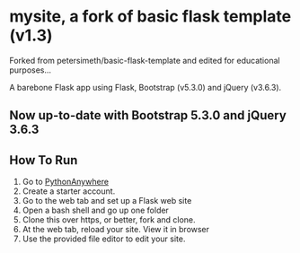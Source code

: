 # mysite, a fork of basic flask template (v1.3)

Forked from petersimeth/basic-flask-template and edited for educational purposes...

A barebone Flask app using Flask, Bootstrap (v5.3.0) and jQuery (v3.6.3).

## Now up-to-date with Bootstrap 5.3.0 and jQuery 3.6.3

## How To Run

1. Go to [PythonAnywhere](https://www.pythonanywhere.com)
2. Create a starter account.
3. Go to the web tab and set up a Flask web site
4. Open a bash shell and go up one folder
5. Clone this over https, or better, fork and clone.
6. At the web tab, reload your site. View it in browser
7. Use the provided file editor to edit your site.
